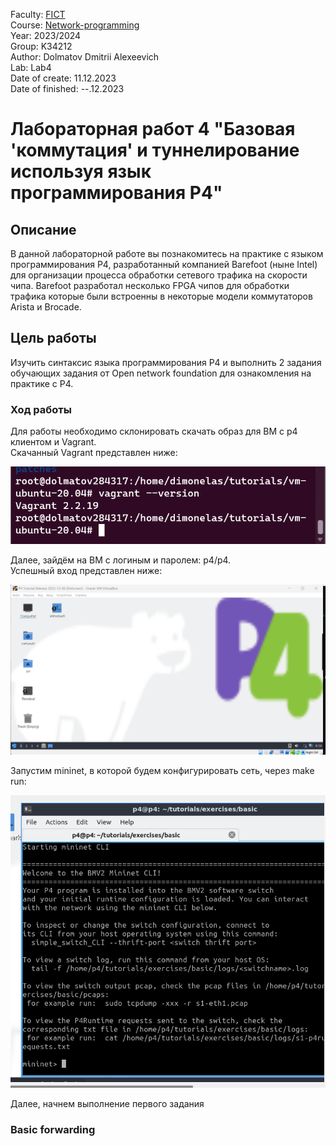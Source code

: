 Faculty: [FICT](https://fict.itmo.ru)  
Course: [Network-programming](https://itmo-ict-faculty.github.io/network-programming/)   
Year: 2023/2024  
Group: K34212  
Author: Dolmatov Dmitrii Alexeevich  
Lab: Lab4    
Date of create: 11.12.2023  
Date of finished: --.12.2023  

# Лабораторная работ 4 "Базовая 'коммутация' и туннелирование используя язык программирования P4"  
## Описание  
В данной лабораторной работе вы познакомитесь на практике с языком программирования P4, разработанный компанией Barefoot (ныне Intel) для организации процесса обработки сетевого трафика на скорости чипа. Barefoot разработал несколько FPGA чипов для обработки трафика которые были встроенны в некоторые модели коммутаторов Arista и Brocade.   
## Цель работы  
Изучить синтаксис языка программирования P4 и выполнить 2 задания обучающих задания от Open network foundation для ознакомления на практике с P4.    
### Ход работы  
Для работы необходимо склонировать скачать образ для ВМ с p4 клиентом и Vagrant.  
Скачанный Vagrant представлен ниже:

![Скачанный Vagrant](https://github.com/DimbikeY/2023_2024-network_programming-k34212-dolmatov_d_a/blob/main/lab4/resources/Снимок%20экрана%202023-12-06%20233809.png)  

Далее, зайдём на ВМ с логиным и паролем: p4/p4.  
Успешный вход представлен ниже:

![](https://github.com/DimbikeY/2023_2024-network_programming-k34212-dolmatov_d_a/blob/main/lab4/resources/Снимок%20экрана%202023-12-11%20115613.png)  

Запустим mininet, в которой будем конфигурировать сеть, через make run:  

![](https://github.com/DimbikeY/2023_2024-network_programming-k34212-dolmatov_d_a/blob/main/lab4/resources/Снимок%20экрана%202023-12-11%20120731.png)  

Далее, начнем выполнение первого задания

### Basic forwarding  


